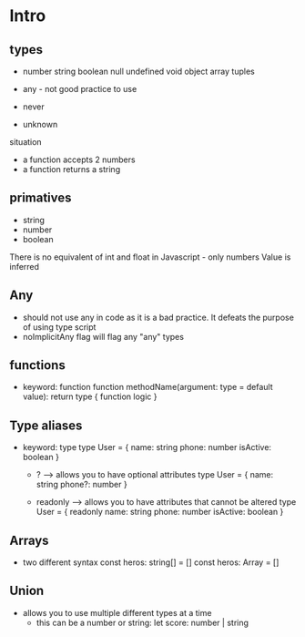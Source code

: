 # Intro
## types
- number string boolean null undefined void object array tuples

- any - not good practice to use
- never
- unknown

situation
- a function accepts 2 numbers
- a function returns a string

## primatives
- string
- number
- boolean

There is no equivalent of int and float in Javascript - only numbers
Value is inferred

## Any
- should not use any in code as it is a bad practice. It defeats the purpose of using type script
- noImplicitAny flag will flag any "any" types

## functions
- keyword: function
    function methodName(argument: type = default value): return type {
      function logic
    }

## Type aliases 
- keyword: type
  type User = {
    name: string
    phone: number
    isActive: boolean
  }

  - ? --> allows you to have optional attributes 
  type User = {
    name: string
    phone?: number
  }

  - readonly --> allows you to have attributes that cannot be altered
    type User = {
    readonly name: string
    phone: number
    isActive: boolean
  }


## Arrays
- two different syntax
  const heros: string[] = []
  const heros: Array<string> = []

## Union
- allows you to use multiple different types at a time
  - this can be a number or string:
    let score: number | string